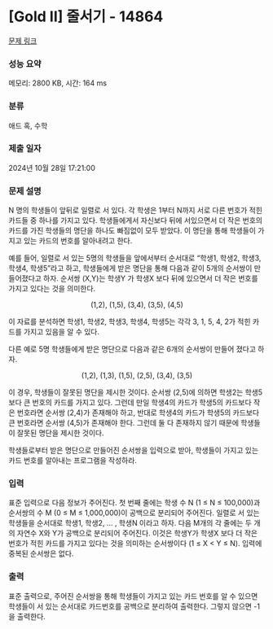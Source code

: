 # [Gold II] 줄서기 - 14864 

[문제 링크](https://www.acmicpc.net/problem/14864) 

### 성능 요약

메모리: 2800 KB, 시간: 164 ms

### 분류

애드 혹, 수학

### 제출 일자

2024년 10월 28일 17:21:00

### 문제 설명

<p>N 명의 학생들이 앞뒤로 일렬로 서 있다. 각 학생은 1부터 N까지 서로 다른 번호가 적힌 카드들 중 하나를 가지고 있다. 학생들에게서 자신보다 뒤에 서있으면서 더 작은 번호의 카드를 가진 학생들의 명단을 하나도 빠짐없이 모두 받았다. 이 명단을 통해 학생들이 가지고 있는 카드의 번호를 알아내려고 한다.</p>

<p>예를 들어, 일렬로 서 있는 5명의 학생들을 앞에서부터 순서대로 “학생1, 학생2, 학생3, 학생4, 학생5”라고 하고, 학생들에게 받은 명단을 통해 다음과 같이 5개의 순서쌍이 만들어졌다고 하자. 순서쌍 (X,Y)는 학생Y 가 학생X 보다 뒤에 있으면서 더 작은 번호를 가지고 있다는 것을 의미한다.</p>

<p style="text-align:center">(1,2), (1,5), (3,4), (3,5), (4,5)</p>

<p>이 자료를 분석하면 학생1, 학생2, 학생3, 학생4, 학생5는 각각 3, 1, 5, 4, 2가 적힌 카드를 가지고 있음을 알 수 있다.</p>

<p>다른 예로 5명 학생들에게 받은 명단으로 다음과 같은 6개의 순서쌍이 만들어 졌다고 하자.</p>

<p style="text-align:center">(1,2), (1,3), (1,5), (2,5), (3,4), (3,5)</p>

<p>이 경우, 학생들이 잘못된 명단을 제시한 것이다. 순서쌍 (2,5)에 의하면 학생2는 학생5보다 큰 번호의 카드를 가지고 있다. 그런데 만일 학생4의 카드가 학생5의 카드보다 작은 번호라면 순서쌍 (2,4)가 존재해야 하고, 반대로 학생4의 카드가 학생5의 카드보다 큰 번호라면 순서쌍 (4,5)가 존재해야 한다. 그런데 둘 다 존재하지 않기 때문에 학생들이 잘못된 명단을 제시한 것이다.</p>

<p>학생들로부터 받은 명단으로 만들어진 순서쌍을 입력으로 받아, 학생들이 가지고 있는 카드 번호를 알아내는 프로그램을 작성하라.</p>

### 입력 

 <p>표준 입력으로 다음 정보가 주어진다. 첫 번째 줄에는 학생 수 N (1 ≤ N ≤ 100,000)과 순서쌍의 수 M (0 ≤ M ≤ 1,000,000)이 공백으로 분리되어 주어진다. 일렬로 서 있는 학생들을 순서대로 학생1, 학생2, ... , 학생N 이라고 하자. 다음 M개의 각 줄에는 두 개의 자연수 X와 Y가 공백으로 분리되어 주어진다. 이것은 학생Y가 학생X 보다 더 작은 번호가 적힌 카드를 가지고 있다는 것을 의미하는 순서쌍이다 (1 ≤ X < Y ≤ N). 입력에 중복된 순서쌍은 없다.</p>

### 출력 

 <p>표준 출력으로, 주어진 순서쌍을 통해 학생들이 가지고 있는 카드 번호를 알 수 있으면 학생들이 서 있는 순서대로 카드번호를 공백으로 분리하여 출력한다. 그렇지 않으면 -1을 출력한다.</p>

